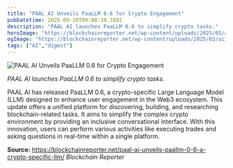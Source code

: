 ```yaml
---
title: "PAAL AI Unveils PaaLLM 0.6 for Crypto Engagement"
pubDatetime: 2025-09-28T09:00:39.169Z
description: "PAAL AI launches PaaLLM 0.6 to simplify crypto tasks."
heroImage: "https://blockchainreporter.net/wp-content/uploads/2025/03/aii88-16.webp"
ogImage: "https://blockchainreporter.net/wp-content/uploads/2025/03/aii88-16.webp"
tags: ["AI","digest"]
---
```


![PAAL AI Unveils PaaLLM 0.6 for Crypto Engagement](https://blockchainreporter.net/wp-content/uploads/2025/03/aii88-16.webp)

_PAAL AI launches PaaLLM 0.6 to simplify crypto tasks._

PAAL AI has released PaaLLM 0.6, a crypto-specific Large Language Model (LLM) designed to enhance user engagement in the Web3 ecosystem. This update offers a unified platform for discovering, building, and researching blockchain-related tasks. It aims to simplify the complex crypto environment by providing an inclusive conversational interface. With this innovation, users can perform various activities like executing trades and asking questions in real-time within a single platform.

**Source:** https://blockchainreporter.net/paal-ai-unveils-paallm-0-6-a-crypto-specific-llm/ *Blockchain Reporter*

